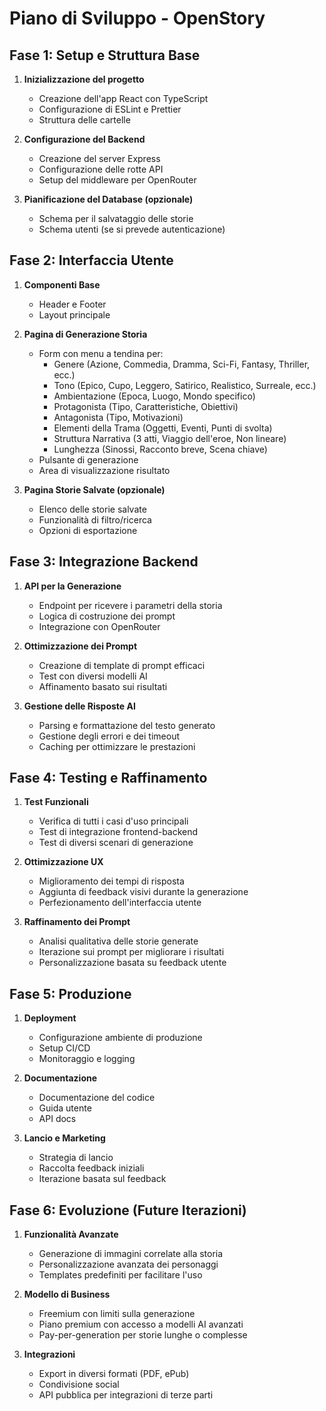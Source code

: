 # Piano di Sviluppo - OpenStory

## Fase 1: Setup e Struttura Base

1. **Inizializzazione del progetto**
   - Creazione dell'app React con TypeScript
   - Configurazione di ESLint e Prettier
   - Struttura delle cartelle

2. **Configurazione del Backend**
   - Creazione del server Express
   - Configurazione delle rotte API
   - Setup del middleware per OpenRouter

3. **Pianificazione del Database (opzionale)**
   - Schema per il salvataggio delle storie
   - Schema utenti (se si prevede autenticazione)

## Fase 2: Interfaccia Utente

1. **Componenti Base**
   - Header e Footer
   - Layout principale

2. **Pagina di Generazione Storia**
   - Form con menu a tendina per:
     - Genere (Azione, Commedia, Dramma, Sci-Fi, Fantasy, Thriller, ecc.)
     - Tono (Epico, Cupo, Leggero, Satirico, Realistico, Surreale, ecc.)
     - Ambientazione (Epoca, Luogo, Mondo specifico)
     - Protagonista (Tipo, Caratteristiche, Obiettivi)
     - Antagonista (Tipo, Motivazioni)
     - Elementi della Trama (Oggetti, Eventi, Punti di svolta)
     - Struttura Narrativa (3 atti, Viaggio dell'eroe, Non lineare)
     - Lunghezza (Sinossi, Racconto breve, Scena chiave)
   - Pulsante di generazione
   - Area di visualizzazione risultato

3. **Pagina Storie Salvate (opzionale)**
   - Elenco delle storie salvate
   - Funzionalità di filtro/ricerca
   - Opzioni di esportazione

## Fase 3: Integrazione Backend

1. **API per la Generazione**
   - Endpoint per ricevere i parametri della storia
   - Logica di costruzione dei prompt
   - Integrazione con OpenRouter

2. **Ottimizzazione dei Prompt**
   - Creazione di template di prompt efficaci
   - Test con diversi modelli AI
   - Affinamento basato sui risultati

3. **Gestione delle Risposte AI**
   - Parsing e formattazione del testo generato
   - Gestione degli errori e dei timeout
   - Caching per ottimizzare le prestazioni

## Fase 4: Testing e Raffinamento

1. **Test Funzionali**
   - Verifica di tutti i casi d'uso principali
   - Test di integrazione frontend-backend
   - Test di diversi scenari di generazione

2. **Ottimizzazione UX**
   - Miglioramento dei tempi di risposta
   - Aggiunta di feedback visivi durante la generazione
   - Perfezionamento dell'interfaccia utente

3. **Raffinamento dei Prompt**
   - Analisi qualitativa delle storie generate
   - Iterazione sui prompt per migliorare i risultati
   - Personalizzazione basata su feedback utente

## Fase 5: Produzione

1. **Deployment**
   - Configurazione ambiente di produzione
   - Setup CI/CD
   - Monitoraggio e logging

2. **Documentazione**
   - Documentazione del codice
   - Guida utente
   - API docs

3. **Lancio e Marketing**
   - Strategia di lancio
   - Raccolta feedback iniziali
   - Iterazione basata sul feedback

## Fase 6: Evoluzione (Future Iterazioni)

1. **Funzionalità Avanzate**
   - Generazione di immagini correlate alla storia
   - Personalizzazione avanzata dei personaggi
   - Templates predefiniti per facilitare l'uso

2. **Modello di Business**
   - Freemium con limiti sulla generazione
   - Piano premium con accesso a modelli AI avanzati
   - Pay-per-generation per storie lunghe o complesse

3. **Integrazioni**
   - Export in diversi formati (PDF, ePub)
   - Condivisione social
   - API pubblica per integrazioni di terze parti 